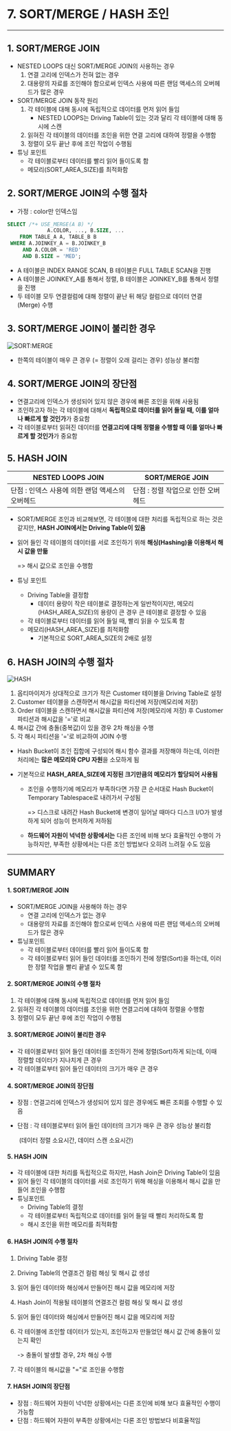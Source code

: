 # 7. SORT/MERGE / HASH 조인

---

## 1. SORT/MERGE JOIN

- NESTED LOOPS 대신 SORT/MERGE JOIN의 사용하는 경우
  1. 연결 고리에 인덱스가 전혀 없는 경우
  2. 대용량의 자료를 조인해야 함으로써 인덱스 사용에 따른 랜덤 액세스의 오버헤드가 많은 경우
- SORT/MERGE JOIN 동작 원리
  1. 각 테이블에 대해 동시에 독립적으로 데이터를 먼저 읽어 들임
     - NESTED LOOPS는 Driving Table이 있는 것과 달리 각 테이블에 대해 동시에 스캔
  2. 읽혀진 각 테이블의 데이터를 조인을 위한 연결 고리에 대하여 정렬을 수행함
  3. 정렬이 모두 끝난 후에 조인 작업이 수행됨
- 튜닝 포인트
  - 각 테이블로부터 데이터를 빨리 읽어 들이도록 함
  - 메모리(SORT_AREA_SIZE)를 최적화함



## 2. SORT/MERGE JOIN의 수행 절차

- 가정 : color만 인덱스임

```sql
SELECT /*+ USE_MERGE(A B) */
			 A.COLOR, ..., B.SIZE, ...
	FROM TABLE_A A, TABLE_B B
 WHERE A.JOINKEY_A = B.JOINKEY_B
 	 AND A.COLOR = 'RED'
 	 AND B.SIZE = 'MED';
```

- A 테이블은 INDEX RANGE SCAN, B 테이블은 FULL TABLE SCAN을 진행 
- A 테이블은 JOINKEY_A를 통해서 정렬, B 테이블은 JOINKEY_B를 통해서 정렬을 진행
- 두 테이블 모두 연결컬럼에 대해 정렬이 끝난 뒤 해당 컬럼으로 데이터 연결(Merge) 수행



## 3. SORT/MERGE JOIN이 불리한 경우

![SORT:MERGE](../Photos/SORT:MERGE.png)

- 한쪽의 테이블이 매우 큰 경우 (= 정렬이 오래 걸리는 경우) 성능상 불리함



## 4. SORT/MERGE JOIN의 장단점

- 연결고리에 인덱스가 생성되어 있지 않은 경우에 빠른 조인을 위해 사용됨
- 조인하고자 하는 각 테이블에 대해서 **독립적으로 데이터를 읽어 들일 때, 이를 얼마나 빠르게 할 것인가**가 중요함
- 각 테이블로부터 읽혀진 데이터를 **연결고리에 대해 정렬을 수행할 때 이를 얼마나 빠르게 할 것인가**가 중요함



## 5. HASH JOIN

| NESTED LOOPS JOIN                                | SORT/MERGE JOIN                    |
| ------------------------------------------------ | ---------------------------------- |
| 단점 : 인덱스 사용에 의한 랜덤 액세스의 오버헤드 | 단점 : 정렬 작업으로 인한 오버헤드 |

- SORT/MERGE 조인과 비교해보면, 각 테이블에 대한 처리를 독립적으로 하는 것은 같지만, **HASH JOIN에서는 Driving Table이 있음**

- 읽어 들인 각 테이블의 데이터를 서로 조인하기 위해 **해싱(Hashing)을 이용해서 해시 값을 만듦**

  => 해시 값으로 조인을 수행함

- 튜닝 포인트

  - Driving Table을 결정함
    - 데이터 용량이 작은 테이블로 결정하는게 일반적이지만, 메모리(HASH_AREA_SIZE)의 용량이 큰 경우 큰 테이블로 결정할 수 있음
  - 각 테이블로부터 데이터를 읽어 들일 때, 빨리 읽을 수 있도록 함
  - 메모리(HASH_AREA_SIZE)를 최적화함
    - 기본적으로 SORT_AREA_SIZE의 2배로 설정



## 6. HASH JOIN의 수행 절차

![HASH](../Photos/HASH.png)

1. 옵티마이저가 상대적으로 크기가 작은 Customer 테이블을 Driving Table로 설정
2. Customer 테이블을 스캔하면서 해시값을 파티션에 저장(메모리에 저장)
3. Order 테이블을 스캔하면서 해시값을 파티션에 저장(메모리에 저장) 후 Customer 파티션과 해시값을 '='로 비교
4. 해시값 간에 충돌(중복값)이 있을 경우 2차 해싱을 수행
5. 각 해시 파티션을 '='로 비교하여 JOIN 수행

- Hash Bucket이 조인 집합에 구성되어 해시 함수 결과를 저장해야 하는데, 이러한 처리에는 **많은 메모리와 CPU 자원**을 소모하게 됨

- 기본적으로 **HASH_AREA_SIZE에 지정된 크기만큼의 메모리가 할당되어 사용됨**

  - 조인을 수행하기에 메모리가 부족하다면 가장 큰 순서대로 Hash Bucket이 Temporary Tablespace로 내려가서 구성됨

    => 디스크로 내려간 Hash Bucket에 변경이 일어날 때마다 디스크 I/O가 발생하게 되어 성능이 현저하게 저하됨

  - **하드웨어 자원이 넉넉한 상황에서는** 다른 조인에 비해 보다 효율적인 수행이 가능하지만, 부족한 상황에서는 다른 조인 방법보다 오히려 느려질 수도 있음

---

## SUMMARY

#### 1. SORT/MERGE JOIN

- SORT/MERGE JOIN을 사용해야 하는 경우
  - 연결 고리에 인덱스가 없는 경우
  - 대용량의 자료를 조인해야 함으로써 인덱스 사용에 따른 랜덤 액세스의 오버헤드가 많은 경우
- 튜닝포인트
  - 각 테이블로부터 데이터를 빨리 읽어 들이도록 함
  - 각 테이블로부터 읽어 들인 데이터를 조인하기 전에 정렬(Sort)을 하는데, 이러한 정렬 작업을 빨리 끝낼 수 있도록 함



#### 2. SORT/MERGE JOIN의 수행 절차

1. 각 테이블에 대해 동시에 독립적으로 데이터를 먼저 읽어 들임
2. 읽혀진 각 테이블의 데이터를 조인을 위한 연결고리에 대하여 정렬을 수행함
3. 정렬이 모두 끝난 후에 조인 작업이 수행됨



#### 3. SORT/MERGE JOIN이 불리한 경우

- 각 테이블로부터 읽어 들인 데이터를 조인하기 전에 정렬(Sort)하게 되는데, 이때 정렬할 데이터가 지나치게 큰 경우
- 각 테이블로부터 읽어 들인 데이터의 크기가 매우 큰 경우



#### 4. SORT/MERGE JOIN의 장단점

- 장점 : 연결고리에 인덱스가 생성되어 있지 않은 경우에도 빠른 조회를 수행할 수 있음

- 단점 : 각 테이블로부터 읽어 들인 데이터의 크기가 매우 큰 경우 성능상 불리함

  ​	(데이터 정렬 소요시간, 데이터 스캔 소요시간)



#### 5. HASH JOIN

- 각 테이블에 대한 처리를 독립적으로 하지만, Hash Join은 Driving Table이 있음
- 읽어 들인 각 테이블의 데이터를 서로 조인하기 위해 해싱을 이용해서 해시 값을 만들어 조인을 수행함
- 튜닝포인트
  - Driving Table의 결정
  - 각 테이블로부터 독립적으로 데이터를 읽어 들일 때 빨리 처리하도록 함
  - 해시 조인을 위한 메모리를 최적화함



#### 6. HASH JOIN의 수행 절차

1. Driving Table 결정

2. Driving Table의 연결조건 컬럼 해싱 및 해시 값 생성

3. 읽어 들인 데이터와 해싱에서 만들어진 해시 값을 메모리에 저장

4. Hash Join이 적용될 테이블의 연결조건 컬럼 해싱 및 해시 값 생성

5. 읽어 들인 데이터와 해싱에서 만들어진 해시 값을 메모리에 저장

6. 각 테이블에 조인할 데이터가 있는지, 조인하고자 만들었던 해시 값 간에 충돌이 있는지 확인

   -> 충돌이 발생할 경우, 2차 해싱 수행

7. 각 테이블의 해시값을 "="로 조인을 수행함



#### 7. HASH JOIN의 장단점

- 장점 : 하드웨어 자원이 넉넉한 상황에서는 다른 조인에 비해 보다 효율적인 수행이 가능함
- 단점 : 하드웨어 자원이 부족한 상황에서는 다론 조인 방법보다 비효율적임



